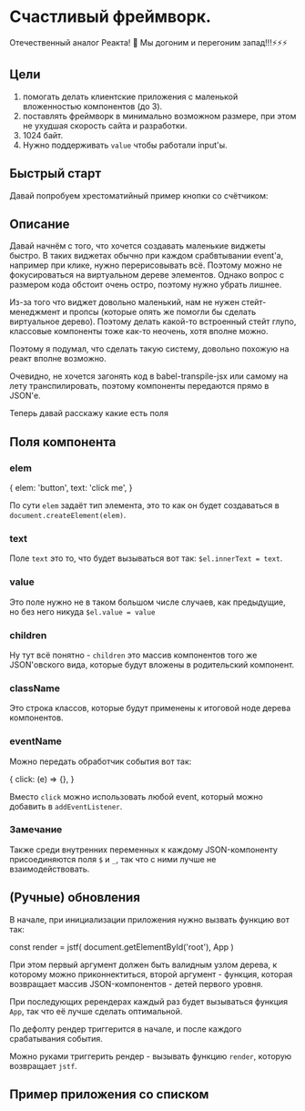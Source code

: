 <link rel="stylesheet" href="./styles.css"/>

# Счастливый фреймворк.

Отечественный аналог Реакта! 🚀
Мы догоним и перегоним запад!!!⚡⚡⚡

## Цели

1. помогать делать клиентские приложения с маленькой вложенностью компонентов (до 3).
2. поставлять фреймворк в минимально возможном размере, при этом не ухудшая скорость сайта и разработки.
3. 1024 байт.
4. Нужно поддерживать `value` чтобы работали input'ы.

## Быстрый старт

Давай попробуем хрестоматийный пример кнопки со счётчиком:

  <div id="root"></div>
  <script src="./index.js"></script>
  <script>
  /**
   * Обычная JavaScript переменная (не прокси)
   */
  let count = 0
  /**
   * Рендер-функция приложения
   */
  const App = () => {
    /**
     * Триггерится каждый ререндер
     */
    console.log('render')
    /**
     * Возвращаем представление DOM дерева в JSON'е
     */
    return [
      {
        /**
         * Можно задавать тип HTML элемента через elem
         */
        elem: 'button',
        /**
         * innerText через text
         */
        text: '+1',
        /**
         * Все event handler'ы просто по названию event'а
         */
        click: (e) => count++,
      },
      /**
       * Можно задавать элемент строкой. Тип фолбечится на 'div'
       */
      'current count: ',
      /**
       * Естественно, можно обращаться к переменным
       */
      count.toString(),
    ]
  }
  /**
   * Вот так происходит инициализация приложения
   */
  const render = фреймворк(
    document.getElementById('root'), App
  )
  </script>

## Описание

Давай начнём с того, что хочется создавать маленькие виджеты быстро.
В таких виджетах обычно при каждом срабвтывании event'а, например при клике,
нужно перерисовывать всё. Поэтому можно не фокусироваться на виртуальном дереве элементов.
Однако вопрос с размером кода обстоит очень остро, поэтому нужно убрать лишнее.

Из-за того что виджет довольно маленький, нам не нужен стейт-менеджмент и пропсы
(которые опять же помогли бы сделать виртуальное дерево).
Поэтому делать какой-то встроенный стейт глупо,
классовые компоненты тоже как-то неочень, хотя вполне можно.

Поэтому я подумал, что сделать такую систему, довольно похожую на реакт вполне возможно.

Очевидно, не хочется загонять код в babel-transpile-jsx или самому на лету транспилировать, поэтому
компоненты передаются прямо в JSON'е.

Теперь давай расскажу какие есть поля

## Поля компонента

### elem

  {
    elem: 'button',
    text: 'click me',
  }

По сути `elem` задаёт тип элемента, это то как он будет создаваться в 
`document.createElement(elem)`.

### text

Поле `text` это то, что будет вызываться вот так: `$el.innerText = text`.

### value

Это поле нужно не в таком большом числе случаев, как предыдущие, но без него никуда
`$el.value = value`

### children

Ну тут всё понятно - `children` это массив компонентов того же JSON'овского вида,
которые будут вложены в родительский компонент.

### className

Это строка классов, которые будут применены к итоговой ноде дерева компонентов.

### eventName

Можно передать обработчик события вот так:

  {
    click: (e) => {},
  }

Вместо `click` можно использовать любой event, который можно добавить в `addEventListener`.

### Замечание

Также среди внутренних переменных к каждому JSON-компоненту присоединяются поля `$` и `_`, так что с ними лучше не взаимодействовать.

## (Ручные) обновления

В начале, при инициализации приложения нужно вызвать функцию вот так:

  const render = jstf(
    document.getElementById('root'),
    App
  )

При этом первый аргумент должен быть валидным узлом дерева, к которому можно приконнектиться, второй аргумент - функция, которая возвращает массив JSON-компонентов - детей первого уровня.

При последующих ререндерах каждый раз будет вызываться функция `App`, так что её лучше сделать оптимальной.

По дефолту рендер триггерится в начале, и после каждого срабатывания события.

Можно руками триггерить рендер - вызывать функцию `render`, которую возвращает `jstf`.

## Пример приложения со списком

  <div id=root />
  <script src="./index.js"></script>
  <script>
  const names = []
  for (let i = 0; i < 10; i++) {
    names.push({val: 'name' + i, checked: false})
  }
  let value = ''
  const Form = () => [
    {
      elem: 'input',
      value,
      change: e => {
        value = e.target.value
      },
    },
    {
      elem: 'button',
      text: 'add',
      click: (e) => {
        names.push({
          val: value,
          checked: false,
        })
        value = ''
      }
    }
  ]
  const Name = (name, i) => ({
    text: name.val,
    className: name.checked ? 'text-red' : '',
    mouseover: (e) => {
      names[i] = {
        val: name.val, checked: !name.checked
      }
    }
  })
  const List = () => {
    return {
      children: names.map(Name)
    }
  }
  const App = () => {
    console.log('render')
    return [
      ...Form(),
      List(),
      {
        elem: 'style',
        text: '.text-red { color: red }',
      }
    ]
  }
  фреймворк(document.getElementById('root'), App)
  </script>

